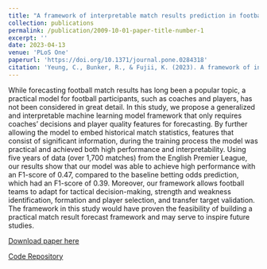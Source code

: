 ```yaml
---
title: "A framework of interpretable match results prediction in football with FIFA ratings and team formation"
collection: publications
permalink: /publication/2009-10-01-paper-title-number-1
excerpt: ''
date: 2023-04-13
venue: 'PLoS One'
paperurl: 'https://doi.org/10.1371/journal.pone.0284318'
citation: 'Yeung, C., Bunker, R., & Fujii, K. (2023). A framework of interpretable match results prediction in football with FIFA ratings and team formation. PLoS ONE 18(4): e0284318. https://doi.org/10.1371/journal.pone.0284318'
---
```

While forecasting football match results has long been a popular topic, a practical model for football participants, such as coaches and players, has not been considered in great detail. In this study, we propose a generalized and interpretable machine learning model framework that only requires coaches’ decisions and player quality features for forecasting. By further allowing the model to embed historical match statistics, features that consist of significant information, during the training process the model was practical and achieved both high performance and interpretability. Using five years of data (over 1,700 matches) from the English Premier League, our results show that our model was able to achieve high performance with an F1-score of 0.47, compared to the baseline betting odds prediction, which had an F1-score of 0.39. Moreover, our framework allows football teams to adapt for tactical decision-making, strength and weakness identification, formation and player selection, and transfer target validation. The framework in this study would have proven the feasibility of building a practical match result forecast framework and may serve to inspire future studies.

[Download paper here](https://doi.org/10.1371/journal.pone.0284318)

[Code Repository](https://github.com/calvinyeungck/Football-Match-Result-Forecast)

<!-- Recommended citation: Yeung, C., Bunker, R., & Fujii, K. (2023). A framework of interpretable match results prediction in football with FIFA ratings and team formation. PLoS ONE 18(4): e0284318. https://doi.org/10.1371/journal.pone.0284318. -->
